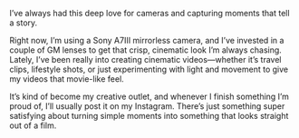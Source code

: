 I’ve always had this deep love for cameras and capturing moments that tell a story. 

Right now, I’m using a Sony A7III mirrorless camera, and I’ve invested in a couple of GM lenses to get that crisp, cinematic look I’m always chasing. Lately, I’ve been really into creating cinematic videos—whether it’s travel clips, lifestyle shots, or just experimenting with light and movement to give my videos that movie-like feel. 

It’s kind of become my creative outlet, and whenever I finish something I’m proud of, I’ll usually post it on my Instagram. There’s just something super satisfying about turning simple moments into something that looks straight out of a film.